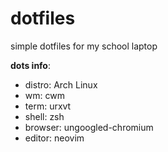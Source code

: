 # dotfiles
simple dotfiles for my school laptop

**dots info**:
* distro: Arch Linux
* wm: cwm
* term: urxvt
* shell: zsh
* browser: ungoogled-chromium 
* editor: neovim
